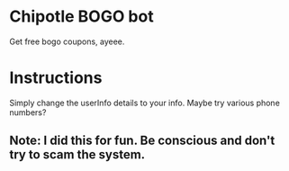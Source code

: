 # Chipotle BOGO bot

Get free bogo coupons, ayeee.

# Instructions

Simply change the userInfo details to your info. Maybe try various phone numbers?


## Note: I did this for fun. Be conscious and don't try to scam the system.

